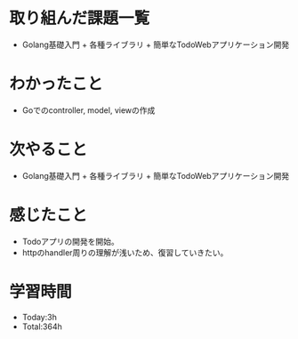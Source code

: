 # 取り組んだ課題一覧
- Golang基礎入門 + 各種ライブラリ + 簡単なTodoWebアプリケーション開発
  
# わかったこと
- Goでのcontroller, model, viewの作成

# 次やること
- Golang基礎入門 + 各種ライブラリ + 簡単なTodoWebアプリケーション開発

# 感じたこと
- Todoアプリの開発を開始。
- httpのhandler周りの理解が浅いため、復習していきたい。

# 学習時間
- Today:3h
- Total:364h
